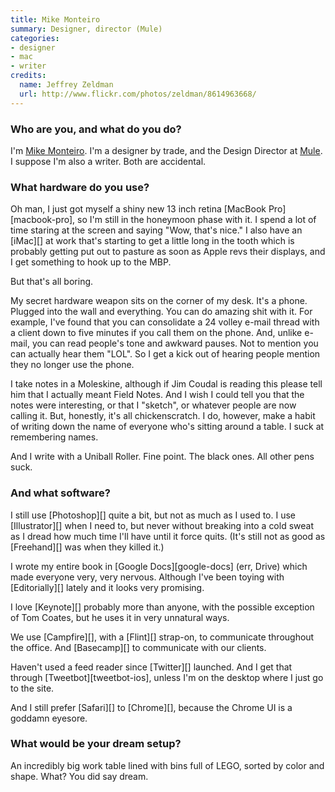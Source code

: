 ```yaml
---
title: Mike Monteiro
summary: Designer, director (Mule)
categories:
- designer
- mac
- writer
credits:
  name: Jeffrey Zeldman
  url: http://www.flickr.com/photos/zeldman/8614963668/
---
```


### Who are you, and what do you do?

I'm [Mike Monteiro](http://mikemonteiro.com/ "Mike's website."). I'm a designer by trade, and the Design Director at [Mule](http://muledesign.com/ "Mule's website."). I suppose I'm also a writer. Both are accidental.

### What hardware do you use?

Oh man, I just got myself a shiny new 13 inch retina [MacBook Pro][macbook-pro], so I'm still in the honeymoon phase with it. I spend a lot of time staring at the screen and saying "Wow, that's nice." I also have an [iMac][] at work that's starting to get a little long in the tooth which is probably getting put out to pasture as soon as Apple revs their displays, and I get something to hook up to the MBP.

But that's all boring.

My secret hardware weapon sits on the corner of my desk. It's a phone. Plugged into the wall and everything. You can do amazing shit with it. For example, I've found that you can consolidate a 24 volley e-mail thread with a client down to five minutes if you call them on the phone. And, unlike e-mail, you can read people's tone and awkward pauses. Not to mention you can actually hear them "LOL". So I get a kick out of hearing people mention they no longer use the phone.

I take notes in a Moleskine, although if Jim Coudal is reading this please tell him that I actually meant Field Notes. And I wish I could tell you that the notes were interesting, or that I "sketch", or whatever people are now calling it. But, honestly, it's all chickenscratch. I do, however, make a habit of writing down the name of everyone who's sitting around a table. I suck at remembering names.

And I write with a Uniball Roller. Fine point. The black ones. All other pens suck.

### And what software?

I still use [Photoshop][] quite a bit, but not as much as I used to. I use [Illustrator][] when I need to, but never without breaking into a cold sweat as I dread how much time I'll have until it force quits. (It's still not as good as [Freehand][] was when they killed it.)

I wrote my entire book in [Google Docs][google-docs] (err, Drive) which made everyone very, very nervous. Although I've been toying with [Editorially][] lately and it looks very promising.

I love [Keynote][] probably more than anyone, with the possible exception of Tom Coates, but he uses it in very unnatural ways.

We use [Campfire][], with a [Flint][] strap-on, to communicate throughout the office. And [Basecamp][] to communicate with our clients.

Haven't used a feed reader since [Twitter][] launched. And I get that through [Tweetbot][tweetbot-ios], unless I'm on the desktop where I just go to the site.

And I still prefer [Safari][] to [Chrome][], because the Chrome UI is a goddamn eyesore.

### What would be your dream setup?

An incredibly big work table lined with bins full of LEGO, sorted by color and shape. What? You did say dream.